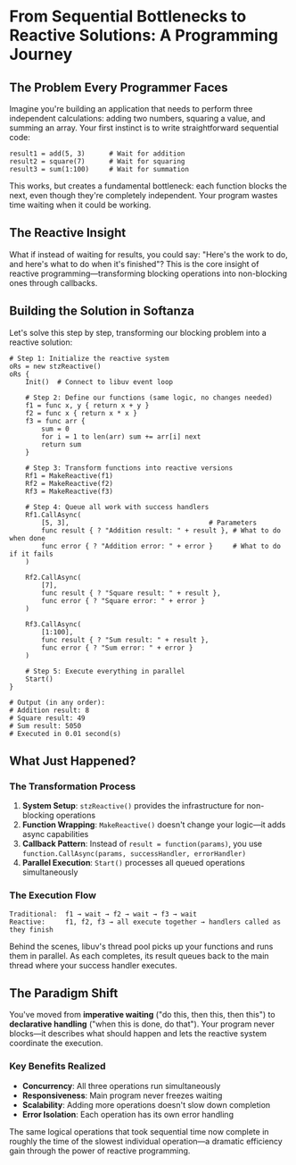 # From Sequential Bottlenecks to Reactive Solutions: A Programming Journey

## The Problem Every Programmer Faces

Imagine you're building an application that needs to perform three independent calculations: adding two numbers, squaring a value, and summing an array. Your first instinct is to write straightforward sequential code:

```ring
result1 = add(5, 3)      # Wait for addition
result2 = square(7)      # Wait for squaring  
result3 = sum(1:100)     # Wait for summation
```

This works, but creates a fundamental bottleneck: each function blocks the next, even though they're completely independent. Your program wastes time waiting when it could be working.

## The Reactive Insight

What if instead of waiting for results, you could say: "Here's the work to do, and here's what to do when it's finished"? This is the core insight of reactive programming—transforming blocking operations into non-blocking ones through callbacks.

## Building the Solution in Softanza

Let's solve this step by step, transforming our blocking problem into a reactive solution:

```ring
# Step 1: Initialize the reactive system
oRs = new stzReactive()
oRs {
    Init()  # Connect to libuv event loop
    
    # Step 2: Define our functions (same logic, no changes needed)
    f1 = func x, y { return x + y }
    f2 = func x { return x * x }
    f3 = func arr { 
        sum = 0
        for i = 1 to len(arr) sum += arr[i] next
        return sum
    }
    
    # Step 3: Transform functions into reactive versions
    Rf1 = MakeReactive(f1)
    Rf2 = MakeReactive(f2) 
    Rf3 = MakeReactive(f3)
    
    # Step 4: Queue all work with success handlers
    Rf1.CallAsync(
        [5, 3],                                   # Parameters
        func result { ? "Addition result: " + result }, # What to do when done
        func error { ? "Addition error: " + error }     # What to do if it fails
    )
    
    Rf2.CallAsync(
        [7],
        func result { ? "Square result: " + result },
        func error { ? "Square error: " + error }
    )
    
    Rf3.CallAsync(
        [1:100],
        func result { ? "Sum result: " + result },
        func error { ? "Sum error: " + error }
    )
    
    # Step 5: Execute everything in parallel
    Start()
}

# Output (in any order):
# Addition result: 8
# Square result: 49  
# Sum result: 5050
# Executed in 0.01 second(s)
```

## What Just Happened?

### The Transformation Process

1. **System Setup**: `stzReactive()` provides the infrastructure for non-blocking operations
2. **Function Wrapping**: `MakeReactive()` doesn't change your logic—it adds async capabilities
3. **Callback Pattern**: Instead of `result = function(params)`, you use `function.CallAsync(params, successHandler, errorHandler)`
4. **Parallel Execution**: `Start()` processes all queued operations simultaneously

### The Execution Flow

```
Traditional:  f1 → wait → f2 → wait → f3 → wait
Reactive:     f1, f2, f3 → all execute together → handlers called as they finish
```

Behind the scenes, libuv's thread pool picks up your functions and runs them in parallel. As each completes, its result queues back to the main thread where your success handler executes.

## The Paradigm Shift

You've moved from **imperative waiting** ("do this, then this, then this") to **declarative handling** ("when this is done, do that"). Your program never blocks—it describes what should happen and lets the reactive system coordinate the execution.

### Key Benefits Realized

- **Concurrency**: All three operations run simultaneously
- **Responsiveness**: Main program never freezes waiting
- **Scalability**: Adding more operations doesn't slow down completion
- **Error Isolation**: Each operation has its own error handling

The same logical operations that took sequential time now complete in roughly the time of the slowest individual operation—a dramatic efficiency gain through the power of reactive programming.